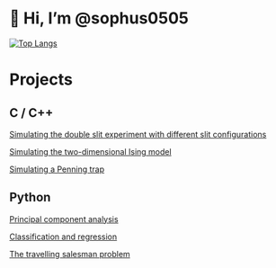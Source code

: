 # 👋 Hi, I’m @sophus0505

[![Top Langs](https://github-readme-stats.vercel.app/api/top-langs/?username=sophus0505&langs_count=8)](https://github.com/anuraghazra/github-readme-stats)


# Projects

## C / C++ 

[Simulating the double slit experiment with different slit configurations](https://github.com/sophus0505/Simulating-Versions-of-the-Double-Slit-Experiment)

[Simulating the two-dimensional Ising model](https://github.com/sophus0505/Ising-Model)

[Simulating a Penning trap](https://github.com/sophus0505/Penning-Trap)

## Python 

[Principal component analysis](https://github.com/sophus0505/Principal-Component-Analysis)

[Classification and regression](https://github.com/sophus0505/Classification-and-Regression)

[The travelling salesman problem](https://github.com/sophus0505/Travelling-Salesman-Problem)


<!---
sophus0505/sophus0505 is a ✨ special ✨ repository because its `README.md` (this file) appears on your GitHub profile.
You can click the Preview link to take a look at your changes.
--->
